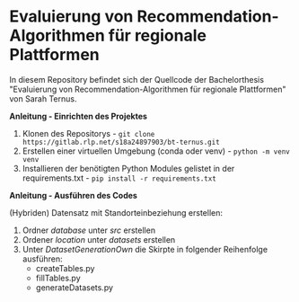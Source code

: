 # Evaluierung von Recommendation-Algorithmen für regionale Plattformen

In diesem Repository befindet sich der Quellcode der Bachelorthesis "Evaluierung von Recommendation-Algorithmen für regionale Plattformen" von Sarah Ternus. 

**Anleitung - Einrichten des Projektes**

1. Klonen des Repositorys - `git clone https://gitlab.rlp.net/s18a24897903/bt-ternus.git`
2. Erstellen einer virtuellen Umgebung (conda oder venv) - `python -m venv venv` 
3. Installieren der benötigten Python Modules gelistet in der requirements.txt - `pip install -r requirements.txt`

**Anleitung - Ausführen des Codes**

(Hybriden) Datensatz mit Standorteinbeziehung erstellen:
1. Ordner _database_ unter _src_ erstellen
2. Ordener _location_ unter _datasets_ erstellen
3. Unter _DatasetGenerationOwn_ die Skirpte in folgender Reihenfolge ausführen:
    - createTables.py
    - fillTables.py
    - generateDatasets.py


